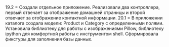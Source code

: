 19.2 = Создали отдельное приложение. Реализовали два контроллера, первый отвечает за отображение домашней страницы и второй отвечает за отображение контактной информации.
20.1 = В приложении каталога создала модели: Product и Category c определенными полями. Установила библиотеку для работы с изображениями 
Pillow, библиотеку ipython для комфортной работы с инструментом 
shell. Сформировала фикстуры для заполнения базы данных.
